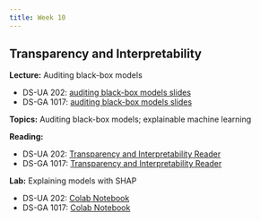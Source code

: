 ```yaml
---
title: Week 10
---
```


## Transparency and Interpretability

**Lecture:** Auditing black-box models

* DS-UA 202: [auditing black-box models slides](../../../assets/10_black_box_202.pdf)
* DS-GA 1017: [auditing black-box models slides](../../../assets/10_BlackBox_1017.pdf)


**Topics:** Auditing black-box models; explainable machine learning

**Reading:**

* DS-UA 202: [Transparency and Interpretability Reader](../../../assets/transparency_reader_ua202_2022.pdf)
* DS-GA 1017: [Transparency and Interpretability Reader](../../../assets/transparency_reader.pdf)

**Lab:** Explaining models with SHAP

* DS-UA 202: [Colab Notebook](https://colab.research.google.com/drive/1Y5qwGwy1v_l25ZOtZOPN15ZOfiQkfOWK?usp=sharing)
* DS-GA 1017: [Colab Notebook](https://colab.research.google.com/drive/1IyOjGaIMB_WCOn6vw16q_WCE3l52bqEp?usp=sharing)
